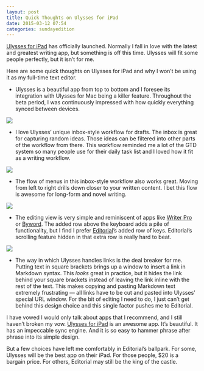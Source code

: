 ```yaml
---
layout: post
title: Quick Thoughts on Ulysses for iPad
date: 2015-03-12 07:54
categories: sundayedition
---
```


[Ulysses for iPad](https://itunes.apple.com/ca/app/ulysses-for-ipad/id950335311?mt=8&uo=4&at=1l3v5At) has officially launched. Normally I fall in love with the latest and greatest writing app, but something is off this time. Ulysses will fit some people perfectly, but it isn’t for me. 

Here are some quick thoughts on Ulysses for iPad and why I won’t be using it as my full-time text editor.

* Ulysses is a beautiful app from top to bottom and I foresee its integration with Ulysses for Mac being a killer feature. Throughout the beta period, I was continuously impressed with how quickly everything synced between devices. 

![](http://thenewsprint.s3.amazonaws.com/media/2015/03/Ulysses-iPad-More-Menus.png)

* I love Ulysses’ unique inbox-style workflow for drafts. The inbox is great for capturing random ideas. Those ideas can be filtered into other parts of the workflow from there. This workflow reminded me a lot of the GTD system so many people use for their daily task list and I loved how it fit as a writing workflow.

![](http://thenewsprint.s3.amazonaws.com/media/2015/03/Ulysses-iPad-Menus.png)

* The flow of menus in this inbox-style workflow also works great. Moving from left to right drills down closer to your written content. I bet this flow is awesome for long-form and novel writing. 

![](http://thenewsprint.s3.amazonaws.com/media/2015/03/Ulysses-iPad-Heading-List.png)

* The editing view is very simple and reminiscent of apps like [Writer Pro](https://itunes.apple.com/ca/app/ia-writer-pro/id775737172?mt=8&uo=4&at=1l3v5At) or [Byword](https://itunes.apple.com/ca/app/byword/id482063361?mt=8&uo=4&at=1l3v5At). The added row above the keyboard adds a pile of functionality, but I find I prefer [Editorial](https://itunes.apple.com/ca/app/editorial/id673907758?mt=8&uo=4&at=1l3v5At)’s added row of keys. Editorial’s scrolling feature hidden in that extra row is really hard to beat.

![](http://thenewsprint.s3.amazonaws.com/media/2015/03/Ulysses-iPad-Full-Screen.png)

* The way in which Ulysses handles links is the deal breaker for me. Putting text in square brackets brings up a window to insert a link in Markdown syntax. This *looks* great in practice, but it hides the link behind your square brackets instead of leaving the link inline with the rest of the text. This makes copying and pasting Markdown text extremely frustrating — all links have to be cut and pasted into Ulysses’ special URL window. For the bit of editing I need to do, I just can’t get behind this design choice and this single factor pushes me to Editorial.

I have vowed I would only talk about apps that I recommend, and I still haven’t broken my vow. [Ulysses for iPad](https://itunes.apple.com/ca/app/ulysses-for-ipad/id950335311?mt=8&uo=4&at=1l3v5At) is an awesome app. It’s beautiful. It has an impeccable sync engine. And it is so easy to hammer phrase after phrase into its simple design.

But a few choices have left me comfortably in Editorial’s ballpark. For some, Ulysses will be the best app on their iPad. For those people, $20 is a bargain price. For others, Editorial may still be the king of the castle.